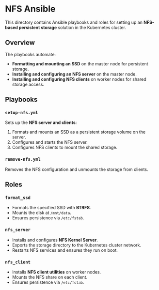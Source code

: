 # NFS Ansible

This directory contains Ansible playbooks and roles for setting up an **NFS-based persistent storage** solution in the Kubernetes cluster.

## Overview

The playbooks automate:
- **Formatting and mounting an SSD** on the master node for persistent storage.
- **Installing and configuring an NFS server** on the master node.
- **Installing and configuring NFS clients** on worker nodes for shared storage access.

## Playbooks

### `setup-nfs.yml`
Sets up the **NFS server and clients**:
1. Formats and mounts an SSD as a persistent storage volume on the server.
2. Configures and starts the NFS server.
3. Configures NFS clients to mount the shared storage.

### `remove-nfs.yml`
Removes the NFS configuration and unmounts the storage from clients.

## Roles

### `format_ssd`
- Formats the specified SSD with **BTRFS**.
- Mounts the disk at `/mnt/data`.
- Ensures persistence via `/etc/fstab`.

### `nfs_server`
- Installs and configures **NFS Kernel Server**.
- Exports the storage directory to the Kubernetes cluster network.
- Restarts NFS services and ensures they run on boot.

### `nfs_client`
- Installs **NFS client utilities** on worker nodes.
- Mounts the NFS share on each client.
- Ensures persistence via `/etc/fstab`.